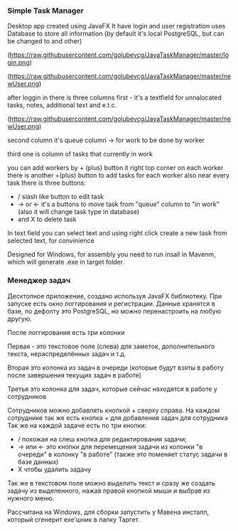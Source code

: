 ### Simple Task Manager
Desktop app created using JavaFX
It have login and user registration
uses Database to store all information
(by default it's local PostgreSQL, but can be changed to and other)

(https://raw.githubusercontent.com/golubevcg/JavaTaskManager/master/login.png)

(https://raw.githubusercontent.com/golubevcg/JavaTaskManager/master/newUser.png)

after loggin in there is three columns
first - it's a textfield for unnalocated tasks, notes, additional text and e.t.c.

(https://raw.githubusercontent.com/golubevcg/JavaTaskManager/master/newUser.png)

second column it's queue column -> for work to be done by worker

third one is column of tasks that currently in work

you can add workers by + (plus) button it right top corner
on each worker there is another +(plus) button to add tasks for each worker
also near every task there is three buttons:
- / slash like button to edit task
- -> or <- it's a buttons to move task from "queue" column to "in work" (also it will change task type in database)
- and X to delete task

In text field you can select text and using right click create a new task from selected text, for convinience

Designed for Windows, for assembly you need to run insall in Mavenm, which will generate .exe in target folder.

### Менеджер задач 
Десктопное приложение, создано используя JavaFX библиотеку. 
При запуске есть окно логгирования и регистрации.
Данные хранятся в базе, по дефолту это PostgreSQL, но можно перенастроить на любую другую.

После логгирования есть три колонки

Первая - это текстовое поле (слева) для заметок, дополнительного текста, нераспределённых задач и т.д.

Вторая это колонка из задач в очереди (которые будут взяты в работу после завершения текущих задач в работе)

Третья это колонка для задач, которые сейчас находятся в работе у сотрудников

Сотрудников можно добавлять кнопкой + сверху справа.
На каждом сотруднике так же есть кнопка + для добавления задач для сотрудника
Так же на каждой задаче есть по три кнопки:
- / похожая на слеш кнопка для редактирования задачи;
- -> или <- это кнопки для перемещения задачи из колонки "в очереди" в колонку "в работе" (также это поменяет статус задачи в базе данных)
- X чтобы удалить задачу

Так же в текстовом поле можно выделить текст и сразу же создать задачу из выделенного, нажав правой кнопкой мыши и выбрав из нужного меню.

Рассчитана на Windows, для сборки запустить у Мавена инсталл, который сгенерит exe'шник в папку Таргет.

